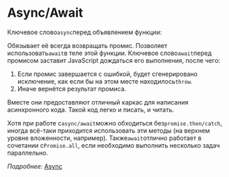 # Async/Await

Ключевое слово`async`перед объявлением функции:

Обязывает её всегда возвращать промис. Позволяет использовать`await`в теле этой функции. Ключевое слово`await`перед
промисом заставит JavaScript дождаться его выполнения, после чего:

1. Если промис завершается с ошибкой, будет сгенерировано исключение, как если бы на этом месте находилось`throw`.
2. Иначе вернётся результат промиса.

Вместе они предоставляют отличный каркас для написания асинхронного кода. Такой код легко и писать, и читать.

Хотя при работе с`async/await`можно обходиться без`promise.then/catch`, иногда всё-таки приходится использовать эти
методы (на верхнем уровне вложенности, например). Также`await`отлично работает в сочетании с`Promise.all`, если
необходимо выполнить несколько задач параллельно.

*Подробнее:* [Async](https://learn.javascript.ru/async-await)